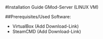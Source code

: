 #Installation Guide GMod-Server (LINUX VM)

##Prerequisites/Used Software:
- VirtualBox (Add Download-Link)
- SteamCMD (Add Download-Link)